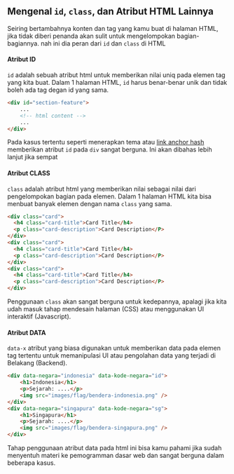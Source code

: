 ## Mengenal `id`, `class`, dan Atribut HTML Lainnya

Seiring bertambahnya konten dan tag yang kamu buat di halaman HTML, jika tidak diberi penanda akan sulit untuk mengelompokan bagian-bagiannya. nah ini dia peran dari `id` dan `class` di HTML

#### Atribut ID
`id` adalah sebuah atribut html untuk memberikan nilai uniq pada elemen tag yang kita buat. Dalam 1 halaman HTML, `id` harus benar-benar unik dan tidak boleh ada tag degan id yang sama.
```html
<div id="section-feature">
	...
	<!-- html content -->
	...
</div>
```
Pada kasus tertentu seperti menerapkan tema atau [link anchor hash](https://stackoverflow.com/questions/2835140/how-do-i-link-to-part-of-a-page-hash) memberikan atribut `id` pada `div` sangat berguna. Ini akan dibahas lebih lanjut jika sempat

#### Atribut CLASS
`class` adalah atribut html yang memberikan nilai sebagai nilai dari pengelompokan bagian pada elemen. Dalam 1 halaman HTML kita bisa menbuat banyak elemen dengan nama `class` yang sama.

```html
<div class="card">
  <h4 class="card-title">Card Title</h4>
  <p class="card-description">Card Description</P>
</div>
<div class="card">
  <h4 class="card-title">Card Title</h4>
  <p class="card-description">Card Description</P>
</div>
<div class="card">
  <h4 class="card-title">Card Title</h4>
  <p class="card-description">Card Description</P>
</div>
```
Penggunaan `class` akan sangat berguna untuk kedepannya, apalagi jika kita udah masuk tahap mendesain halaman (CSS) atau menggunakan UI interaktif (Javascript).

#### Atribut DATA
`data-x` atribut yang biasa digunakan untuk memberikan data pada elemen tag tertentu untuk memanipulasi UI atau pengolahan data yang terjadi di Belakang (Backend).
```html
<div data-negara="indonesia" data-kode-negara="id">
	<h1>Indonesia</h1>
	<p>Sejarah: ....</p>
	<img src="images/flag/bendera-indonesia.png" />
</div>
<div data-negara="singapura" data-kode-negara="sg">
	<h1>Singapura</h1>
	<p>Sejarah: ....</p>
	<img src="images/flag/bendera-singapura.png" />
</div>
```
Tahap penggunaan atribut data pada html ini bisa kamu pahami jika sudah menyentuh materi ke pemogramman dasar web dan sangat berguna dalam beberapa kasus.